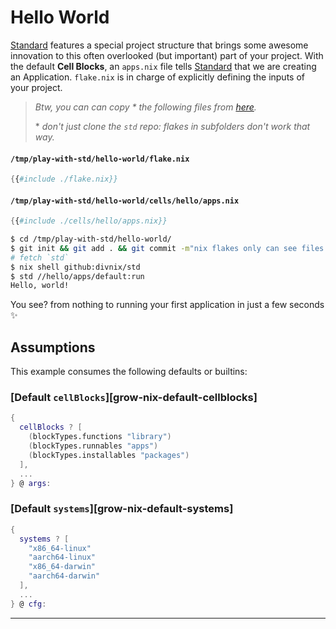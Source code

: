 # Hello World

[Standard][std] features a special project structure
that brings some awesome innovation
to this often overlooked (but important) part of your project.
With the default **Cell Blocks**, an `apps.nix` file tells [Standard][std]
that we are creating an Application.
`flake.nix` is in charge
of explicitly defining
the inputs of your project.

> _Btw, you can can copy \* the following files from [here][here]._
>
> \* _don't just clone the `std` repo: flakes in subfolders don't work that way._

#### `/tmp/play-with-std/hello-world/flake.nix`

```nix
{{#include ./flake.nix}}
```

#### `/tmp/play-with-std/hello-world/cells/hello/apps.nix`

```nix
{{#include ./cells/hello/apps.nix}}
```

```bash
$ cd /tmp/play-with-std/hello-world/
$ git init && git add . && git commit -m"nix flakes only can see files under version control"
# fetch `std`
$ nix shell github:divnix/std
$ std //hello/apps/default:run
Hello, world!
```

You see? from nothing
to running your first application
in just a few seconds ✨

## Assumptions

This example consumes the following defaults or builtins:

### [Default `cellBlocks`][grow-nix-default-cellblocks]

```nix
{
  cellBlocks ? [
    (blockTypes.functions "library")
    (blockTypes.runnables "apps")
    (blockTypes.installables "packages")
  ],
  ...
} @ args:
```

### [Default `systems`][grow-nix-default-systems]

```nix
{
  systems ? [
    "x86_64-linux"
    "aarch64-linux"
    "x86_64-darwin"
    "aarch64-darwin"
  ],
  ...
} @ cfg:
```

---

[std]: https://github.com/divnix/std
[here]: https://github.com/divnix/std/tree/main/docs/tutorials/hello-world
